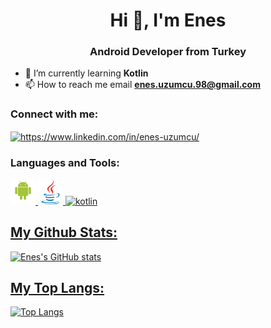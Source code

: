 <h1 align="center">Hi 👋, I'm Enes</h1>

<h3 align="center">Android Developer from Turkey</h3>

- 🌱 I’m currently learning **Kotlin**
- 📫 How to reach me email **enes.uzumcu.98@gmail.com**

<h3 align="left">Connect with me:</h3>
<p align="left">

<a href="https://www.linkedin.com/in/enes-uzumcu/" target="blank"><img align="center" src="https://raw.githubusercontent.com/rahuldkjain/github-profile-readme-generator/master/src/images/icons/Social/linked-in-alt.svg" alt="https://www.linkedin.com/in/enes-uzumcu/" height="30" width="40" /></a>

<h3 align="left">Languages and Tools:</h3>
<p align="left"> <a href="https://developer.android.com" target="_blank" rel="noreferrer"> <img src="https://raw.githubusercontent.com/devicons/devicon/master/icons/android/android-original-wordmark.svg" alt="android" width="40" height="40"/> <a href="https://www.java.com" target="_blank" rel="noreferrer"> <img src="https://raw.githubusercontent.com/devicons/devicon/master/icons/java/java-original.svg" alt="java" width="40" height="40"/> </a> <a href="https://kotlinlang.org" target="_blank" rel="noreferrer"> <img src="https://www.vectorlogo.zone/logos/kotlinlang/kotlinlang-icon.svg" alt="kotlin" width="40" height="40"/>

## My Github Stats:
![Enes's GitHub stats](https://github-readme-stats.vercel.app/api?username=EnesUzumcu1&show_icons=true&theme=tokyonight)

## My Top Langs:

[![Top Langs](https://github-readme-stats.vercel.app/api/top-langs/?username=EnesUzumcu1&layout=compact)](https://github.com/anuraghazra/github-readme-stats)
